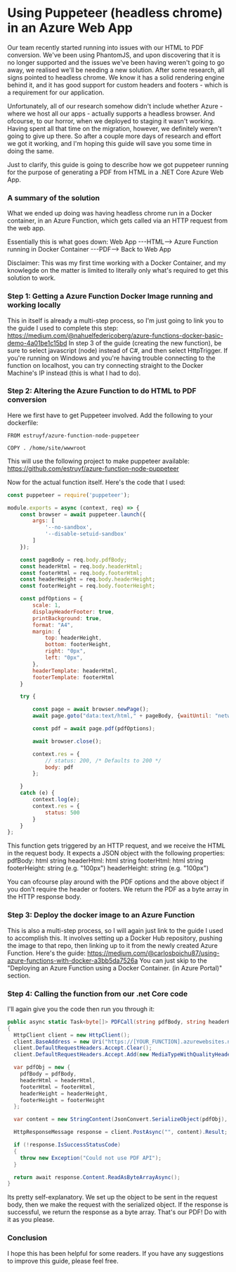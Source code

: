 # Using Puppeteer (headless chrome) in an Azure Web App

Our team recently started running into issues with our HTML to PDF conversion. We've been using PhantomJS, and upon discovering that it is no longer supported and the issues we've been having weren't going to go away, we realised we'll be needing a new solution. After some research, all signs pointed to headless chrome. We know it has a solid rendering engine behind it, and it has good support for custom headers and footers - which is a requirement for our application.

Unfortunately, all of our research somehow didn't include whether Azure - where we host all our apps - actually supports a headless browser. And ofcourse, to our horror, when we deployed to staging it wasn't working. Having spent all that time on the migration, however, we definitely weren't going to give up there. So after a couple more days of research and effort we got it working, and I'm hoping this guide will save you some time in doing the same.

Just to clarify, this guide is going to describe how we got puppeteer running for the purpose of generating a PDF from HTML in a .NET Core Azure Web App.

### A summary of the solution

What we ended up doing was having headless chrome run in a Docker container, in an Azure Function, which gets called via an HTTP request from the web app.

Essentially this is what goes down:
Web App ---HTML--> Azure Function running in Docker Container ---PDF--> Back to Web App

Disclaimer: This was my first time working with a Docker Container, and my knowlegde on the matter is limited to literally only what's required to get this solution to work.

### Step 1: Getting a Azure Function Docker Image running and working locally

This in itself is already a multi-step process, so I'm just going to link you to the guide I used to complete this step:
https://medium.com/@nahuelfedericoberg/azure-functions-docker-basic-demo-4a01be1c15bd
In step 3 of the guide (creating the new function), be sure to select javascript (node) instead of C#, and then select HttpTrigger.
If you're running on Windows and you're having trouble connecting to the function on localhost, you can try connecting straight to the Docker Machine's IP instead (this is what I had to do).

### Step 2: Altering the Azure Function to do HTML to PDF conversion

Here we first have to get Puppeteer involved. Add the following to your dockerfile:

    FROM estruyf/azure-function-node-puppeteer
    
    COPY . /home/site/wwwroot

This will use the following project to make puppeteer available:
https://github.com/estruyf/azure-function-node-puppeteer

Now for the actual function itself. Here's the code that I used:

```javascript
const puppeteer = require('puppeteer');

module.exports = async (context, req) => {    
    const browser = await puppeteer.launch({
        args: [
            '--no-sandbox',
            '--disable-setuid-sandbox'
        ]
    });

    const pageBody = req.body.pdfBody;
    const headerHtml = req.body.headerHtml;
    const footerHtml = req.body.footerHtml;
    const headerHeight = req.body.headerHeight;
    const footerHeight = req.body.footerHeight;

    const pdfOptions = {
        scale: 1,
        displayHeaderFooter: true,
        printBackground: true,
        format: "A4",
        margin: {
            top: headerHeight,
            bottom: footerHeight,
            right: "0px",
            left: "0px",
        },
        headerTemplate: headerHtml,
        footerTemplate: footerHtml
    }

    try {

        const page = await browser.newPage();
        await page.goto("data:text/html," + pageBody, {waitUntil: "networkidle0"});

        const pdf = await page.pdf(pdfOptions);

        await browser.close();

        context.res = {
            // status: 200, /* Defaults to 200 */
            body: pdf
        };

    }
    catch (e) {
        context.log(e);
        context.res = {
            status: 500
        }
    }
};
```

This function gets triggered by an HTTP request, and we receive the HTML in the request body. It expects a JSON object with the following properties:
pdfBody:      html string
headerHtml:   html string
footerHtml:   html string
footerHeight: string (e.g. "100px")
headerHeight: string (e.g. "100px")

You can ofcourse play around with the PDF options and the above object if you don't require the header or footers. We return the PDF as a byte array in the HTTP response body.

### Step 3: Deploy the docker image to an Azure Function

This is also a multi-step process, so I will again just link to the guide I used to accomplish this. It involves setting up a Docker Hub repository, pushing the image to that repo, then linking up to it from the newly created Azure Function. Here's the guide:
https://medium.com/@carlosboichu87/using-azure-functions-with-docker-a3bb5da7526a
You can just skip to the "Deploying an Azure Function using a Docker Container. (in Azure Portal)" section.

### Step 4: Calling the function from our .net Core code
I'll again give you the code then run you through it:
```c#
public async static Task<byte[]> PDFCall(string pdfBody, string headerHtml, string footerHtml, string headerHeight, string footerHeight)
{
  HttpClient client = new HttpClient();
  client.BaseAddress = new Uri("https://[YOUR_FUNCTION].azurewebsites.net/api/[YOUR_FUNCTION_NAME]");
  client.DefaultRequestHeaders.Accept.Clear();
  client.DefaultRequestHeaders.Accept.Add(new MediaTypeWithQualityHeaderValue("application/json"));

  var pdfObj = new {
    pdfBody = pdfBody,
    headerHtml = headerHtml,
    footerHtml = footerHtml,
    headerHeight = headerHeight,
    footerHeight = footerHeight
  };

  var content = new StringContent(JsonConvert.SerializeObject(pdfObj), Encoding.UTF8, "application/json");

  HttpResponseMessage response = client.PostAsync("", content).Result;

  if (!response.IsSuccessStatusCode)
  {
    throw new Exception("Could not use PDF API");
  }

  return await response.Content.ReadAsByteArrayAsync();
}
```
Its pretty self-explanatory. We set up the object to be sent in the request body, then we make the request with the serialized object. If the response is successful, we return the response as a byte array. That's our PDF! Do with it as you please.

### Conclusion

I hope this has been helpful for some readers. If you have any suggestions to improve this guide, please feel free.

